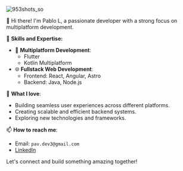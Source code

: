 
![953shots_so](https://github.com/pavDev33/pavDev33/assets/122934574/26dd82bf-779a-4e61-8f38-eb8503b3beab)

👋 Hi there! I'm Pablo L, a passionate developer with a strong focus on multiplatform development.

🚀 **Skills and Expertise:**
- 📱 **Multiplatform Development**:
  - Flutter
  - Kotlin Multiplatform
- 🌐 **Fullstack Web Development**:
  - Frontend: React, Angular, Astro
  - Backend: Java, Node.js

🌟 **What I love**:
- Building seamless user experiences across different platforms.
- Creating scalable and efficient backend systems.
- Exploring new technologies and frameworks.

📫 **How to reach me**:
- Email: `pav.dev3@gmail.com`
- [LinkedIn](https://www.linkedin.com/in/your-linkedin)

Let's connect and build something amazing together!
